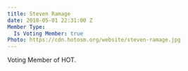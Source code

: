 ```yaml
---
title: Steven Ramage
date: 2018-05-01 22:31:00 Z
Member Type:
  Is Voting Member: true
Photo: https://cdn.hotosm.org/website/steven-ramage.jpg
---
```


Voting Member of HOT.